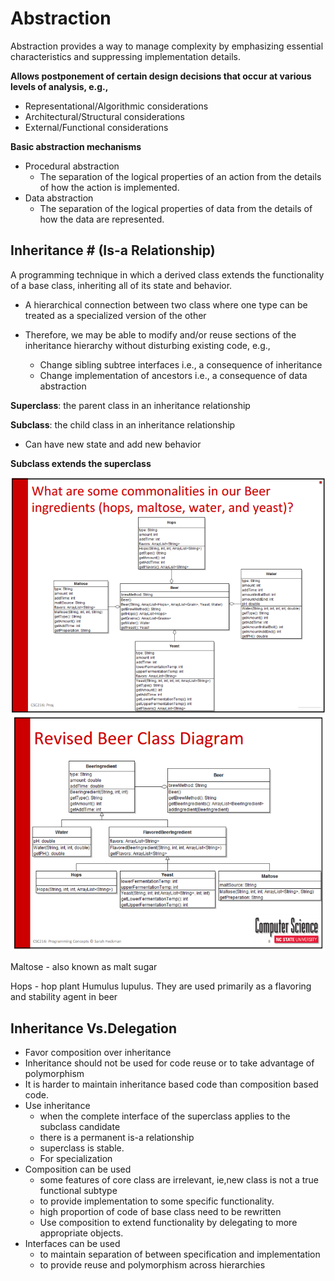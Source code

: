 # Abstraction #

Abstraction provides a way to manage complexity by emphasizing essential characteristics and suppressing implementation details.

**Allows postponement of certain design decisions that occur at various levels of analysis, e.g.,**

+ Representational/Algorithmic considerations
+ Architectural/Structural considerations
+ External/Functional considerations

**Basic abstraction mechanisms**

+ Procedural abstraction
  + The separation of the logical properties of an action from the details of how the action is implemented.
+ Data abstraction
  + The separation of the logical properties of data from the details of how the data are represented.

## Inheritance # (Is-a Relationship) ##

A programming technique in which a derived class extends the functionality of a base class, inheriting all of its state and behavior.

+ A hierarchical connection between two class where one type can be treated as a specialized version of the other

+ Therefore, we may be able to modify and/or reuse sections of the inheritance hierarchy without disturbing existing code, e.g.,
  + Change sibling subtree interfaces i.e., a consequence of inheritance
  + Change implementation of ancestors i.e., a consequence of data abstraction

**Superclass**: the parent class in an inheritance relationship

**Subclass**: the child class in an inheritance relationship

+ Can have new state and add new behavior

**Subclass extends the superclass**

![alt text](./Images/BeerClass.PNG "BeerClass")
![alt text](./Images/BeerClassInheritance.PNG "BeerClass Revised")

Maltose - also known as malt sugar

Hops - hop plant Humulus lupulus. They are used primarily as a flavoring and stability agent in beer


## Inheritance Vs.Delegation ##

+ Favor composition over inheritance
+ Inheritance should not be used for code reuse or to take advantage of polymorphism
+ It is harder to maintain inheritance based code than composition based code.
+ Use inheritance
  + when the complete interface of the superclass applies to the subclass candidate
  + there is a permanent is-a relationship
  + superclass is stable.
  + For specialization
+ Composition can be used
  + some features of core class are irrelevant, ie,new class is not a true functional subtype
  + to provide implementation to some specific functionality.
  + high proportion of code of base class need to be rewritten
  + Use composition to extend functionality by delegating to more appropriate objects.
+ Interfaces can be used
  + to maintain separation of between specification and implementation
  + to provide reuse and polymorphism across hierarchies
